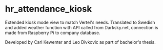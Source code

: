 # hr_attendance_kiosk

Extended kiosk mode view to match Vertel's needs. Translated to Swedish and added weather function with API called from Darksky.net, connection is made from Raspberry Pi to company database.

Developed by Carl Kewenter and Leo Divkovic as part of bachelor's thesis.
